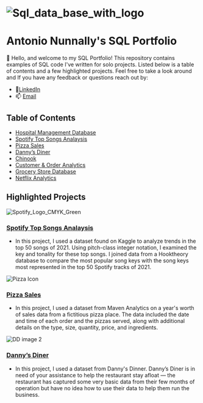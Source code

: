 
 # ![Sql_data_base_with_logo](https://github.com/antonionunnally/SQL/assets/97487571/bf157754-d0f0-4639-bfdc-c4c84b8a0723)
# Antonio Nunnally's SQL Portfolio
👋 Hello, and welcome to my SQL Portfolio! 
This repository contains examples of SQL code I've written for solo projects. 
Listed below is a table of contents and a few highlighted projects. Feel free to take a look around and If you have any feedback or questions reach out by:
-  🤝[LinkedIn](https://www.linkedin.com/in/antonionunnally) 
-  📫 [Email](nunnally_a@yahoo.com)  

## Table of Contents
- [Hospital Management Database](https://github.com/antonionunnally/SQL/tree/main/Hospital%20Management%20Database)
- [Spotify Top Songs Analaysis](https://github.com/antonionunnally/SQL/tree/main/Spotify%20Analytics)
- [Pizza Sales](https://github.com/antonionunnally/SQL/tree/main/Pizza%20Sales)
- [Danny’s Diner](https://github.com/antonionunnally/SQL/tree/main/Danny's_Diner_SQL_Case_Study)
- [Chinook](https://github.com/antonionunnally/SQL/tree/main/Chinook)
- [Customer & Order Analytics](https://github.com/antonionunnally/SQL/tree/main/Customer%20%26%20Order%20Analytics)
- [Grocery Store Database](https://github.com/antonionunnally/SQL/tree/main/Grocery%20Store%20Database%20and%20Stats)
- [Netflix Analytics](https://github.com/antonionunnally/SQL/tree/main/Netflix%20Analytics)

## Highlighted Projects
![Spotify_Logo_CMYK_Green](https://github.com/antonionunnally/SQL/assets/97487571/dde4a5e5-1738-4bc2-b51a-ac9cbceef88f)

### **[Spotify Top Songs Analaysis](https://github.com/antonionunnally/SQL/tree/main/Spotify%20Analytics)** 
- In this project, I used a dataset found on Kaggle to analyze trends in the top 50 songs of 2021. Using pitch-class integer notation, I examined the key and tonality for these top songs. I joined data from a Hooktheory database to compare the most popular song keys with the song keys most represented in the top 50 Spotify tracks of 2021.


![Pizza Icon](https://github.com/antonionunnally/SQL/assets/97487571/7ecf6762-2179-4209-aa3e-f358ef3f7c91)

### **[Pizza Sales](https://github.com/antonionunnally/SQL/tree/main/Pizza%20Sales)**  
- In this project, I used a dataset from Maven Analytics on a year's worth of sales data from a fictitious pizza place. The data included the date and time of each order and the pizzas served, along with additional details on the type, size, quantity, price, and ingredients.



![DD image 2](https://github.com/antonionunnally/SQL/assets/97487571/3f57870d-19e9-472a-a318-4aa48c44a0a0)

### **[Danny’s Diner](https://github.com/antonionunnally/SQL/tree/main/Danny's_Diner_SQL_Case_Study)** 
- In this project, I used a dataset from Danny's Dinner. Danny’s Diner is in need of your assistance to help the restaurant stay afloat — the restaurant has captured some very basic data from their few months of operation but have no idea how to use their data to help them run the business.
